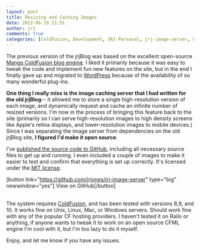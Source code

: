 ```yaml
---
layout: post
title: Resizing and Caching Images
date: 2012-06-10 21:51
author: jrj
comments: true
categories: [ColdFusion, Development, JRJ Personal, jrj-image-server, Open Source, Technology]
---
```

The previous version of the jrjBlog was based on the excellent open-source <a href="http://www.mangoblog.org" target="_blank">Mango ColdFusion blog engine</a>. I liked it primarily because it was easy to tweak the code and implement fun new features on the site, but in the end I finally gave up and migrated to <a href="http://wordpress.org" target="_blank">WordPress</a> because of the availability of so many wonderful plug-ins.

**One thing I really miss is the image caching server that I had written for the old jrjBlog**-- it allowed me to store a single high-resolution version of each image, and dynamically request and cache an infinite number of resized versions. I'm now in the process of bringing this feature back to the site (primarily so I can serve high-resolution images to high density screens like Apple's retina displays, and lower-resolution images to mobile devices.) Since I was separating the image server from dependencies on the old jrjBlog site, **I figured I'd make it open source**.

I've <a href="https://github.com/jrjones/jrj-image-server/" target="_blank">published the source code to GitHub</a>, including all necessary source files to get up and running. I even included a couple of images to make it easier to test and confirm that everything is set up correctly. It's licensed under the <a href="http://en.wikipedia.org/wiki/MIT_License" target="_blank">MIT license</a>.

[button link="https://github.com/jrjones/jrj-image-server" type="big" newwindow="yes"] View on GitHub[/button]

<br /> The system requires <a href="http://www.adobe.com/products/coldfusion-family.html" target="_blank">ColdFusion</a>, and has been tested with versions 8,9, and 10. It works fine on Unix, Linux, Mac, or Windows servers. Should work fine with any of the popular CF hosting providers. I haven't tested it on Railo or anything, if anyone wants to tweak it to work on an open source CFML engine I'm cool with it, but I'm too lazy to do it myself.

Enjoy, and let me know if you have any issues.
